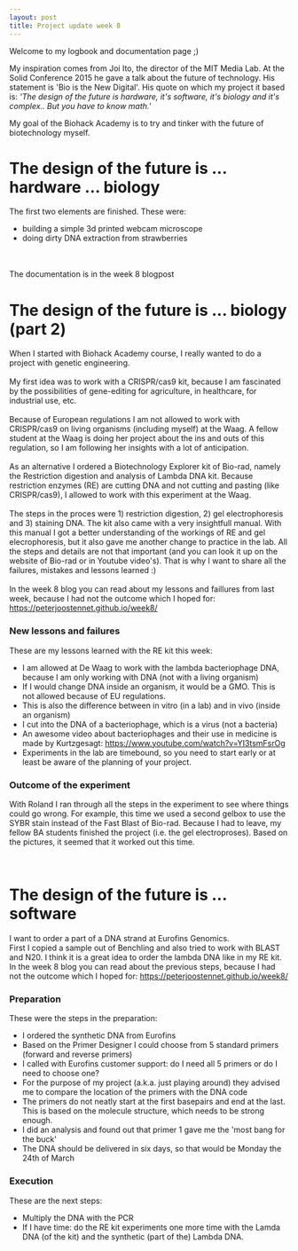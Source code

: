 ```yaml
---
layout: post
title: Project update week 8
---
```


Welcome to my logbook and documentation page ;)<br>

My inspiration comes from Joi Ito, the director of the MIT Media Lab. At the Solid Conference 2015 he gave a talk about the future of technology. His statement is 'Bio is the New Digital'. His quote on which my project it based is: _'The design of the future is hardware, it's software, it's biology and it's complex.. But you have to know math.'_

My goal of the Biohack Academy is to try and tinker with the future of biotechnology myself. <br>

# The design of the future is ... hardware ... biology 
The first two elements are finished. 
These were:
* building a simple 3d printed webcam microscope
* doing dirty DNA extraction from strawberries
<br>
<br>
The documentation is in the week 8 blogpost <https://peterjoostennet.github.io/week8/>

# The design of the future is ... biology (part 2)
When I started with Biohack Academy course, I really wanted to do a project with genetic engineering. <br><br>
My first idea was to work with a CRISPR/cas9 kit, because I am fascinated by the possibilities of gene-editing for agriculture, in healthcare, for industrial use, etc.
<br><br>
Because of European regulations I am not allowed to work with CRISPR/cas9 on living organisms (including myself) at the Waag. A fellow student at the Waag is doing her project about the ins and outs of this regulation, so I am following her insights with a lot of anticipation. 
<br><br>
As an alternative I ordered a Biotechnology Explorer kit of Bio-rad, namely the Restriction digestion and analysis of Lambda DNA kit. Because restriction enzymes (RE) are cutting DNA and not cutting and pasting (like CRISPR/cas9), I allowed to work with this experiment at the Waag.
<br><br>
The steps in the proces were 1) restriction digestion, 2) gel electrophoresis and 3) staining DNA. The kit also came with a very insightfull manual. With this manual I got a better understanding of the workings of RE and gel elecrophoresis, but it also gave me another change to practice in the lab. All the steps and details are not that important (and you can look it up on the website of Bio-rad or in Youtube video's). That is why I want to share all the failures, mistakes and lessons learned :)
<br>
<br>
In the week 8 blog you can read about my lessons and faillures from last week, because I had not the outcome which I hoped for: <https://peterjoostennet.github.io/week8/>

### New lessons and failures
These are my lessons learned with the RE kit this week:
* I am allowed at De Waag to work with the lambda bacteriophage DNA, because I am only working with DNA (not with a living organism)
* If I would change DNA inside an organism, it would be a GMO. This is not allowed because of EU regulations.
* This is also the difference between in vitro (in a lab) and in vivo (inside an organism)
* I cut into the DNA of a bacteriophage, which is a virus (not a bacteria)
* An awesome video about bacteriophages and their use in medicine is made by Kurtzgesagt: <https://www.youtube.com/watch?v=YI3tsmFsrOg>
* Experiments in the lab are timebound, so you need to start early or at least be aware of the planning of your project. 

### Outcome of the experiment
With Roland I ran through all the steps in the experiment to see where things could go wrong. 
For example, this time we used a second gelbox to use the SYBR stain instead of the Fast Blast of Bio-rad.
Because I had to leave, my fellow BA students finished the project (i.e. the gel electroproses). 
Based on the pictures, it seemed that it worked out this time.

<br>

# The design of the future is ... software
I want to order a part of a DNA strand at Eurofins Genomics. <br>
First I copied a sample out of Benchling and also tried to work with BLAST and N20.
I think it is a great idea to order the lambda DNA like in my RE kit.
<br>
In the week 8 blog you can read about the previous steps, because I had not the outcome which I hoped for: <https://peterjoostennet.github.io/week8/>

### Preparation
These were the steps in the preparation:
* I ordered the synthetic DNA from Eurofins
* Based on the Primer Designer I could choose from 5 standard primers (forward and reverse primers)
* I called with Eurofins customer support: do I need all 5 primers or do I need to choose one?
* For the purpose of my project (a.k.a. just playing around) they advised me to compare the location of the primers with the DNA code
* The primers do not neatly start at the first basepairs and end at the last. This is based on the molecule structure, which needs to be strong enough.
* I did an analysis and found out that primer 1 gave me the 'most bang for the buck'
* The DNA should be delivered in six days, so that would be Monday the 24th of March

### Execution
These are the next steps:
* Multiply the DNA with the PCR
* If I have time: do the RE kit experiments one more time with the Lamda DNA (of the kit) and the synthetic (part of the) Lambda DNA.





